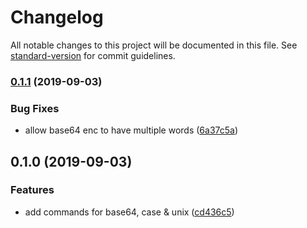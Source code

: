# Changelog

All notable changes to this project will be documented in this file. See [standard-version](https://github.com/conventional-changelog/standard-version) for commit guidelines.

### [0.1.1](https://github.com/nazieb/str/compare/v0.1.0...v0.1.1) (2019-09-03)


### Bug Fixes

* allow base64 enc to have multiple words ([6a37c5a](https://github.com/nazieb/str/commit/6a37c5a))

## 0.1.0 (2019-09-03)


### Features

* add commands for base64, case & unix ([cd436c5](https://github.com/nazieb/str/commit/cd436c5))
